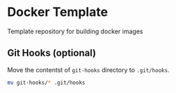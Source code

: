 # Docker Template

Template repository for building docker images

## Git Hooks (optional)

Move the contentst of `git-hooks` directory to `.git/hooks`.

```sh
mv git-hooks/* .git/hooks
```
